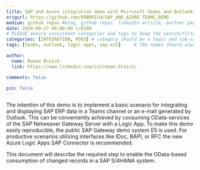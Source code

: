 ```yaml
---
title: SAP and Azure integration demo with Microsoft Teams and Outlook365
origurl: https://github.com/ROBROICH/SAP_AND_AZURE_TEAMS_DEMO
medium: github repos #blog, github repos, linkedIn article, partner pages
date: 2020-09-27 06:00:00 +/0100
# PLEASE ensure consistent categories and tags to keep the search/filtering meaningful!
categories: [INTEGRATION, M365] # category should be a topic and sub-category primary product
tags: [teams, outlook, logic-apps, sap-es5]     # TAG names should always be lowercase

author:
  name: Roman Broich
  link: https://www.linkedin.com/in/roman-broich/

comments: false

pin: false
---
```


The intention of this demo is to implement a basic scenario for integrating and displaying SAP ERP data in a Teams channel or an e-mail generated by Outlook. This can be conveniently achieved by consuming OData-services of the SAP Netweaver Gateway Server with a Logic App. To make this demo easily reproducible, the public SAP Gateway demo system E5 is used. For productive scenarios utilizing interfaces like IDoc, BAPI, or RFC the new Azure Logic Apps SAP Connector is recommended.

This document will describe the required step to enable the OData-based consumption of changed records in a SAP S/4HANA system.
